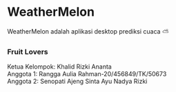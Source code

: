 # WeatherMelon
WeatherMelon adalah aplikasi desktop prediksi cuaca ⛅ 

### Fruit Lovers
Ketua Kelompok: Khalid Rizki Ananta \
Anggota 1: Rangga Aulia Rahman-20/456849/TK/50673\
Anggota 2: Senopati Ajeng Sinta Ayu Nadya Rizki

